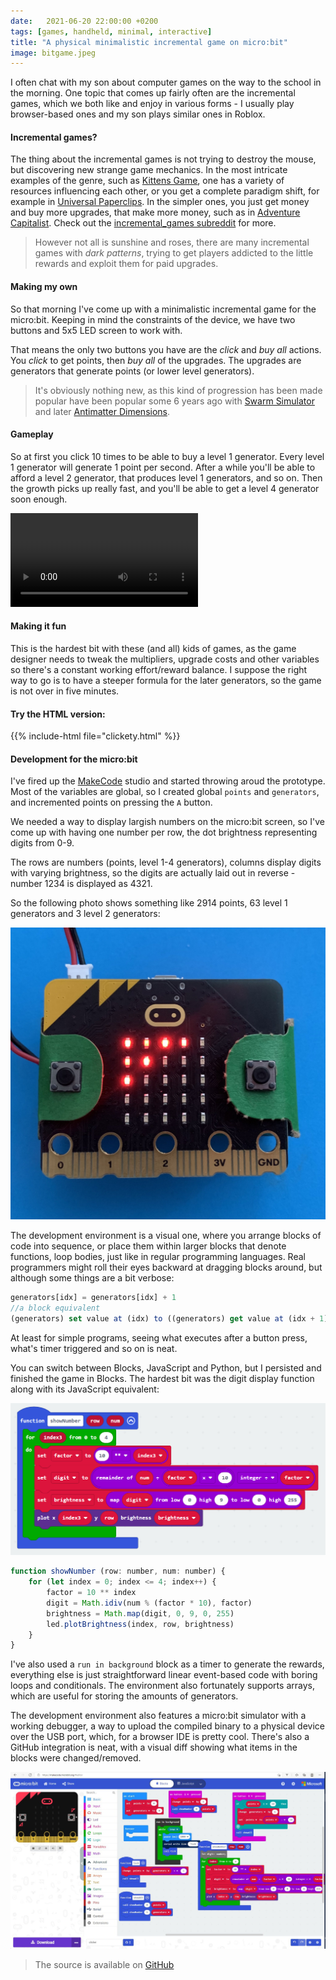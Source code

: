```yaml
---
date:   2021-06-20 22:00:00 +0200
tags: [games, handheld, minimal, interactive]
title: "A physical minimalistic incremental game on micro:bit"
image: bitgame.jpeg
---
```


I often chat with my son about computer games on the way to the school in the morning. One topic that comes up fairly often are the incremental games, which we both like and enjoy in various forms - I usually play browser-based ones and my son plays similar ones in Roblox. 

#### Incremental games?

The thing about the incremental games is not trying to destroy the mouse, but discovering new strange game mechanics. In the most intricate examples of the genre, such as [Kittens Game](https://bloodrizer.ru/games/kittens/), one has a variety of resources influencing each other, or you get a complete paradigm shift, for example in [Universal Paperclips](https://www.decisionproblem.com/paperclips/index2.html). In the simpler ones, you just get money and buy more upgrades, that make more money, such as in [Adventure Capitalist](https://store.steampowered.com/app/346900/AdVenture_Capitalist/). Check out the [incremental_games subreddit](https://www.reddit.com/r/incremental_games/) for more. 

> However not all is sunshine and roses, there are many incremental games with _dark patterns_, trying to get players addicted to the little rewards and exploit them for paid upgrades.

#### Making my own

So that morning I've come up with a minimalistic incremental game for the micro:bit. Keeping in mind the constraints of the device, we have two buttons and 5x5 LED screen to work with. 

That means the only two buttons you have are the _click_ and _buy all_ actions. You _click_ to get points, then _buy all_ of the upgrades. The upgrades are generators that generate points (or lower level generators). 

> It's obviously nothing new, as this kind of progression has been made popular have been popular some 6 years ago with [Swarm Simulator](https://www.swarmsim.com/) and later [Antimatter Dimensions](https://ivark.github.io/). 

#### Gameplay

So at first you click 10 times to be able to buy a level 1 generator. Every level 1 generator will generate 1 point per second. After a while you'll be able to afford a level 2 generator, that produces level 1 generators, and so on. Then the growth picks up really fast, and you'll be able to get a level 4 generator soon enough.

<video controls>
    <source src="game.mp4" type="video/mp4">
</video>

#### Making it fun

This is the hardest bit with these (and all) kids of games, as the game designer needs to tweak the multipliers, upgrade costs and other variables so there's a constant working effort/reward balance. I suppose the right way to go is to have a steeper formula for the later generators, so the game is not over in five minutes.

#### Try the HTML version:

{{% include-html file="clickety.html" %}}

#### Development for the micro:bit

I've fired up the [MakeCode](https://makecode.microbit.org/#editor) studio and started throwing aroud the prototype. Most of the variables are global, so I created global `points` and `generators`, and incremented points on pressing the `A` button. 

We needed a way to display largish numbers on the micro:bit screen, so I've come up with having one number per row, the dot brightness representing digits from 0-9.

The rows are numbers (points, level 1-4 generators), columns display digits with varying brightness, so the digits are actually laid out in reverse - number 1234 is displayed as 4321.

So the following photo shows something like 2914 points, 63 level 1 generators and 3 level 2 generators:

![](bitgame.jpeg)

The development environment is a visual one, where you arrange blocks of code into sequence, or place them within larger blocks that denote functions, loop bodies, just like in regular programming languages. Real programmers might roll their eyes backward at dragging blocks around, but although some things are a bit verbose:

```js
generators[idx] = generators[idx] + 1
//a block equivalent
(generators) set value at (idx) to ((generators) get value at (idx + 1))
```

At least for simple programs, seeing what executes after a button press, what's timer triggered and so on is neat.

You can switch between Blocks, JavaScript and Python, but I persisted and finished the game in Blocks. The hardest bit was the digit display function along with its JavaScript equivalent:

![](digit.png)

```js
function showNumber (row: number, num: number) {
    for (let index = 0; index <= 4; index++) {
        factor = 10 ** index
        digit = Math.idiv(num % (factor * 10), factor)
        brightness = Math.map(digit, 0, 9, 0, 255)
        led.plotBrightness(index, row, brightness)
    }
}
```

I've also used a `run in background` block as a timer to generate the rewards, everything else is just straightforward linear event-based code with boring loops and conditionals. The environment also fortunately supports arrays, which are useful for storing the amounts of generators.

The development environment also features a micro:bit simulator with a working debugger, a way to upload the compiled binary to a physical device over the USB port, which, for a browser IDE is pretty cool. There's also a GitHub integration is neat, with a visual diff showing what items in the blocks were changed/removed. 

![](bitgame-v1.jpeg)

> The source is available on [GitHub](https://github.com/jborza/microbitclicker)